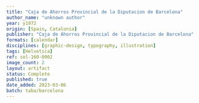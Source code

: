 ```yaml
---
title: "Caja de Ahorros Provincial de la Diputacion de Barcelona"
author_name: "unknown author"
year: y1972
origin: [Spain, Catalonia]
publisher: "Caja de Ahorros Provincial de la Diputacion de Barcelona"
formats: [calendar]
disciplines: [graphic-design, typography, illustration]
tags: [Helvetica]
ref: sol-160-0002
image_count: 2
layout: artifact
status: Complete
published: true
date_added: 2023-03-06
batch: taba/barcelona
---
```

